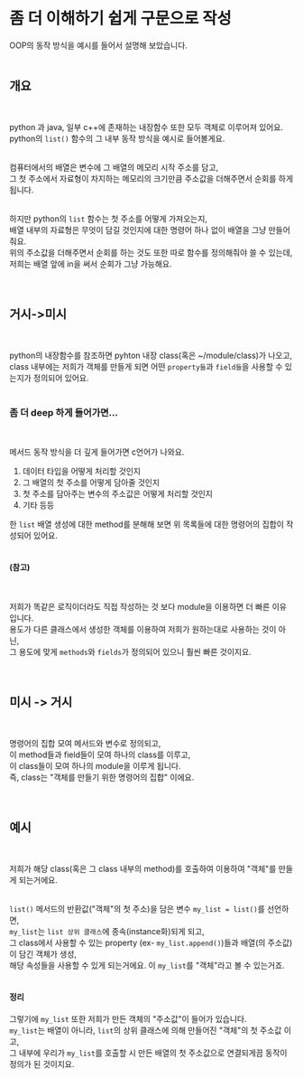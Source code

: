 # 좀 더 이해하기 쉽게 구문으로 작성

OOP의 동작 방식을 예시를 들어서 설명해 보았습니다.<br>
<br>

## 개요
<br>

python 과 java, 일부 c++에 존재하는 내장함수 또한 모두 객체로 이루어져 있어요.<br>
python의 `list()` 함수의 그 내부 동작 방식을 예시로 들어볼게요.<br>
<br>

컴퓨터에서의 배열은 변수에 그 배열의 메모리 시작 주소를 담고, <br>
그 첫 주소에서 자료형이 차지하는 메모리의 크기만큼 주소값을 더해주면서 순회를 하게 됩니다.<br>
<br>

하지만 python의 `list` 함수는 첫 주소를 어떻게 가져오는지,<br>
배열 내부의 자료형은 무엇이 담길 것인지에 대한 명령어 하나 없이 배열을 그냥 만들어 줘요.<br>
위의 주소값을 더해주면서 순회를 하는 것도 또한 따로 함수를 정의해줘야 쓸 수 있는데,<br>
저희는 배열 앞에 in을 써서 순회가 그냥 가능해요.<br>
<br><br>

## 거시->미시
<br>

python의 내장함수를 참조하면 pyhton 내장 class(혹은 ~/module/class)가 나오고,<br>
class 내부에는 저희가 객체를 만들게 되면 어떤 `property들`과 `field들`을 사용할 수 있는지가 정의되어 있어요.<br>
<br>

### 좀 더 deep 하게 들어가면...
<br>

메서드 동작 방식을 더 깊게 들어가면 c언어가 나와요.<br>

1. 데이터 타입을 어떻게 처리할 것인지
2. 그 배열의 첫 주소를 어떻게 담아줄 것인지
3. 첫 주소를 담아주는 변수의 주소값은 어떻게 처리할 것인지
4. 기타 등등

한 `list` 배열 생성에 대한 method를 분해해 보면 위 목록들에 대한 명령어의 집합이 작성되어 있어요.<br>
<br>

#### (참고)
<br>

저희가 똑같은 로직이더라도 직접 작성하는 것 보다 module을 이용하면 더 빠른 이유입니다.<br>
용도가 다른 클래스에서 생성한 객체를 이용하여 저희가 원하는대로 사용하는 것이 아닌,<br>
그 용도에 맞게 `methods`와 `fields`가 정의되어 있으니 훨씬 빠른 것이지요.<br>
<br><br>

## 미시 -> 거시
<br>

명령어의 집합 모여 메서드와 변수로 정의되고, <br>
이 method들과 field들이 모여 하나의 class를 이루고, <br>
이 class들이 모여 하나의 module을 이루게 됩니다. <br>
즉, class는 "객체를 만들기 위한 명령어의 집합" 이에요. <br>
<br><br>

## 예시
<br>

저희가 해당 class(혹은 그 class 내부의 method)를 호출하여 이용하여 "객체"를 만들게 되는거에요.<br>
<br>

`list()` 메서드의 반환값("객체"의 첫 주소)을 담은 변수 `my_list = list()`를 선언하면,<br>
`my_list`는 `list 상위 클래스`에 종속(instance화)되게 되고,<br>
그 class에서 사용할 수 있는 property (ex- `my_list.append()`)들과 배열(의 주소값)이 담긴 객체가 생성,<br>
 해당 속성들을 사용할 수 있게 되는거에요. 이 `my_list`를 "객체"라고 볼 수 있는거죠.<br>
<br>

#### 정리
그렇기에 `my_list` 또한 저희가 만든 객체의 "주소값"이 들어가 있습니다.<br>
`my_list`는 배열이 아니라, `list`의 상위 클래스에 의해 만들어진 "객체"의 첫 주소값 이고,<br>
그 내부에 우리가 `my_list`를 호출할 시 만든 배열의 첫 주소값으로 연결되게끔 동작이 정의가 된 것이지요.<br>
<br>
